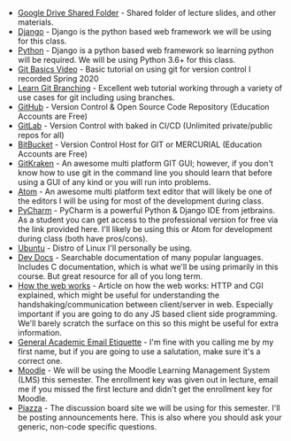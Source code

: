 * [Google Drive Shared Folder](https://drive.google.com/drive/folders/10W33mRkPUhEdOpLU6R7ECMFmD-fmbGJF?usp=sharing) - Shared folder of lecture slides, and other materials.
* [Django](https://www.djangoproject.com/) - Django is the python based web framework we will be using for this class.
* [Python](https://www.python.org/) - Django is a python based web framework so learning python will be required. We will be using Python 3.6+ for this class.
* [Git Basics Video](https://www.youtube.com/watch?v=0JgyAJMvZlY&feature=youtu.be) - Basic tutorial on using git for version control I recorded Spring 2020 
* [Learn Git Branching](https://learngitbranching.js.org/) - Excellent web tutorial working through a variety of use cases for git including using branches. 
* [GitHub](https://github.com/) - Version Control & Open Source Code Repository (Education Accounts are Free)
* [GitLab](https://gitlab.com/) - Version Control with baked in CI/CD (Unlimited private/public repos for all)
* [BitBucket](https://bitbucket.org) - Version Control Host for GIT or MERCURIAL (Education Accounts are Free)
* [GitKraken](https://www.gitkraken.com/) - An awesome multi platform GIT GUI; however, if you don't know how to use git in the command line you should learn that before using a GUI of any kind or you will run into problems.
* [Atom](https://atom.io/) - An awesome multi platform text editor that will likely be one of the editors I will be using for most of the development during class.
* [PyCharm](https://www.jetbrains.com/student/) - PyCharm is a powerful Python & Django IDE from jetbrains. As a student you can get access to the professional version for free via the link provided here. I'll likely be using this or Atom for development during class (both have pros/cons).
* [Ubuntu](http://ubuntu.com) - Distro of Linux I'll personally be using.
* [Dev Docs](http://devdocs.io/) - Searchable documentation of many popular languages. Includes C documentation, which is what we'll be using primarily in this course. But great resource for all of you long term.
* [How the web works](http://www.garshol.priv.no/download/text/http-tut.html?fbclid=IwAR0jGoQL2rm9ceVF0h05XfuxP9CfDbK0UPZ150AttDGuN4WHEE7NOTes7e0) - Article on how the web works: HTTP and CGI explained, which might be useful for understanding the handshaking/communication between client/server in web. Especially important if you are going to do any JS based client side programming. We'll barely scratch the surface on this so this might be useful for extra information. 
* [General Academic Email Etiquette](https://medium.com/@lportwoodstacer/how-to-email-your-professor-without-being-annoying-af-cf64ae0e4087#.h9ipxkg5z) - I'm fine with you calling me by my first name, but if you are going to use a salutation, make sure it's a correct one.
* [Moodle](https://moodle.csuchico.edu) - We will be using the Moodle Learning Management System (LMS) this semester. The enrollment key was given out in lecture, email me if you missed the first lecture and didn't get the enrollment key for Moodle.
* [Piazza](http://piazza.com/) - The discussion board site we will be using for this semester. I'll be posting announcements here. This is also where you should ask your generic, non-code specific questions.
